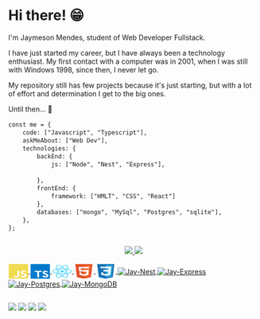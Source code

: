 # Hi there! 😁

I'm Jaymeson Mendes, student of Web Developer Fullstack.

I have just started my career, but I have always been a technology enthusiast. My first contact with a computer was in 2001, when I was still with Windows 1998, since then, I never let go.

My repository still has few projects because it's just starting, but with a lot of effort and determination I get to the big ones.

Until then... 🤗

```
const me = {
    code: ["Javascript", "Typescript"],
    askMeAbout: ["Web Dev"],
    technologies: {
        backEnd: {
            js: ["Node", "Nest", "Express"],
        
        },
        frontEnd: {
            framework: ["HMLT", "CSS", "React"]
        },
        databases: ["mongo", "MySql", "Postgres", "sqlite"],
    },
};

```

##
<div align="center">
  <a href="https://github.com/jayymeson">
  <img height="180em" src="https://github-readme-stats.vercel.app/api?username=jayymeson&show_icons=true&theme=dark&include_all_commits=true&count_private=true"/>
  <img height="180em" src="https://github-readme-stats.vercel.app/api/top-langs/?username=jayymeson&layout=compact&langs_count=7&theme=dark"/>
</div>

<div style="display: inline_block"><br>
  <img align="center" alt="Jay-Js" height="30" width="40" src="https://raw.githubusercontent.com/devicons/devicon/master/icons/javascript/javascript-plain.svg">
  <img align="center" alt="Jay-Ts" height="30" width="40" src="https://raw.githubusercontent.com/devicons/devicon/master/icons/typescript/typescript-plain.svg">
  <img align="center" alt="Jay-React" height="30" width="40" src="https://raw.githubusercontent.com/devicons/devicon/master/icons/react/react-original.svg">
  <img align="center" alt="Jay-HTML" height="30" width="40" src="https://raw.githubusercontent.com/devicons/devicon/master/icons/html5/html5-original.svg">
  <img align="center" alt="Jay-CSS" height="30" width="40" src="https://raw.githubusercontent.com/devicons/devicon/master/icons/css3/css3-original.svg">
  <img align="center" alt="Jay-Nest" height="30" width="40" src="https://cdn.jsdelivr.net/gh/devicons/devicon/icons/nestjs/nestjs-plain.svg" />
  <img align="center" alt="Jay-Express" height="30" width="40" src="https://cdn.jsdelivr.net/gh/devicons/devicon/icons/express/express-original.svg" />
  <img align="center" alt="Jay-Postgres" height="30" width="40" src="https://cdn.jsdelivr.net/gh/devicons/devicon/icons/postgresql/postgresql-original.svg" />
  <img align="center" alt="Jay-MongoDB" height="30" width="40"src="https://cdn.jsdelivr.net/gh/devicons/devicon/icons/mongodb/mongodb-original-wordmark.svg" />
  
   ##
   
  <div> 
  <a href="https://instagram.com/jayymeson" target="_blank"><img src="https://img.shields.io/badge/-Instagram-%23E4405F?style=for-the-badge&logo=instagram&logoColor=white" target="_blank"></a>
 	<a href="https://www.twitch.tv/jayymeson" target="_blank"><img src="https://img.shields.io/badge/Twitch-9146FF?style=for-the-badge&logo=twitch&logoColor=white" target="_blank"></a>
  <a href = "mailto:jaymesonmendes@gmail.com"><img src="https://img.shields.io/badge/-Gmail-%23333?style=for-the-badge&logo=gmail&logoColor=white" target="_blank"></a>
  <a href="https://www.linkedin.com/in/jaymesonmendes/" target="_blank"><img src="https://img.shields.io/badge/-LinkedIn-%230077B5?style=for-the-badge&logo=linkedin&logoColor=white" target="_blank"></a> 
 
</div>
          
       
